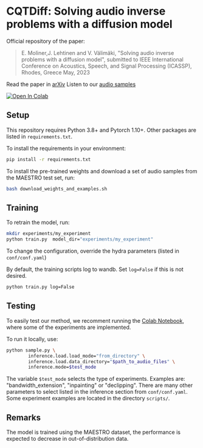 # CQTDiff: Solving audio inverse problems with a diffusion model

Official repository of the paper:

> E. Moliner,J. Lehtinen and V. Välimäki, "Solving audio inverse problems with a diffusion model", submitted to IEEE International Conference on Acoustics, Speech, and Signal Processing (ICASSP), Rhodes, Greece May, 2023


Read the paper in [arXiv](https://arxiv.org/abs/2210.15228)
Listen to our [audio samples](http://research.spa.aalto.fi/publications/papers/icassp23-cqt-diff/)


[![Open In Colab](https://colab.research.google.com/assets/colab-badge.svg)](https://colab.research.google.com/github/eloimoliner/CQTdiff/blob/main/notebooks/demo.ipynb)

## Setup
This repository requires Python 3.8+ and Pytorch 1.10+. Other packages are listed in `requirements.txt`.

To install the requirements in your environment:
```bash
pip install -r requirements.txt
```
To install the pre-trained weights and download a set of audio samples from the MAESTRO test set, run:
```bash
bash download_weights_and_examples.sh
```
## Training
To retrain the model, run:

```bash
mkdir experiments/my_experiment
python train.py  model_dir="experiments/my_experiment"
```

To change the configuration, override the hydra parameters (listed in `conf/conf.yaml`)

By default, the training scripts log to wandb. Set `log=False` if this is not desired.
```bash
python train.py log=False
```

## Testing

To easily test our method, we recomment running the [Colab Notebook](https://colab.research.google.com/github/eloimoliner/CQTdiff/blob/main/notebooks/demo.ipynb), where some of the experiments are implemented.

To run it locally, use:
```bash
python sample.py \
        inference.load.load_mode="from_directory" \
        inference.load.data_directory="$path_to_audio_files" \
        inference.mode=$test_mode
```
The variable `$test_mode` selects the type of experiments. Examples are: "bandwidth_extension", "inpainting" or "declipping". There are many other parameters to select listed in the inference section from `conf/conf.yaml`. Some experiment examples are located in the directory `scripts/`.

## Remarks

The model is trained using the MAESTRO dataset, the performance is expected to decrease in out-of-distribution data.
